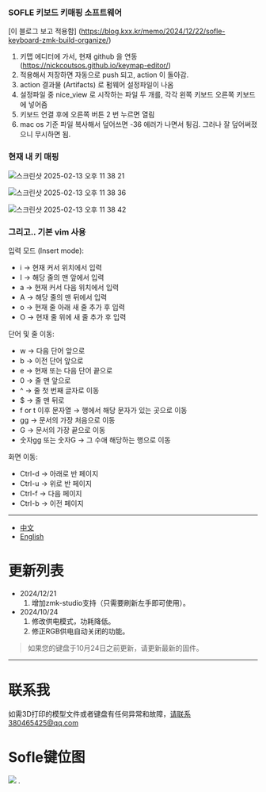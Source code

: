 ### SOFLE 키보드 키매핑 소프트웨어

[이 블로그 보고 적용함] (https://blog.kxx.kr/memo/2024/12/22/sofle-keyboard-zmk-build-organize/)

1. 키맵 에디터에 가서, 현재 github 을 연동 (https://nickcoutsos.github.io/keymap-editor/)
2. 적용해서 저장하면 자동으로 push 되고, action 이 돌아감.
3. action 결과물 (Artifacts) 로 펌웨어 설정파일이 나옴
4. 설정파일 중 nice_view 로 시작하는 파일 두 개를, 각각 왼쪽 키보드 오른쪽 키보드에 넣어줌
5. 키보드 연결 후에 오른쪽 버튼 2 번 누르면 열림
6. mac os 기준 파일 복사해서 덮어쓰면 -36 에러가 나면서 튕김. 그러나 잘 덮어써졌으니 무시하면 됨.

### 현재 내 키 매핑
![스크린샷 2025-02-13 오후 11 38 21](https://github.com/user-attachments/assets/2002a6cf-c18e-4835-b0c9-0ee75f46c4c9)

![스크린샷 2025-02-13 오후 11 38 36](https://github.com/user-attachments/assets/aac5bb8d-3ebd-4800-9f50-3a53cce71999)

![스크린샷 2025-02-13 오후 11 38 42](https://github.com/user-attachments/assets/9ac787b3-71a6-410c-9fd3-050e8cc7078c)

### 그리고.. 기본 vim 사용
입력 모드 (Insert mode):
-	i → 현재 커서 위치에서 입력
-	I → 해당 줄의 맨 앞에서 입력
-	a → 현재 커서 다음 위치에서 입력
-	A → 해당 줄의 맨 뒤에서 입력
-	o → 현재 줄 아래 새 줄 추가 후 입력
-	O → 현재 줄 위에 새 줄 추가 후 입력

단어 및 줄 이동:
- w → 다음 단어 앞으로
- b → 이전 단어 앞으로
- e → 현재 또는 다음 단어 끝으로
- 0 → 줄 맨 앞으로
- ^ → 줄 첫 번째 글자로 이동
- $ → 줄 맨 뒤로
- f or t 이후 문자열 → 행에서 해당 문자가 있는 곳으로 이동
- gg → 문서의 가장 처음으로 이동
- G → 문서의 가장 끝으로 이동
- 숫자gg 또는 숫자G → 그 수애 해당하는 행으로 이동 

화면 이동:
- Ctrl-d → 아래로 반 페이지
- Ctrl-u → 위로 반 페이지
- Ctrl-f → 다음 페이지
- Ctrl-b → 이전 페이지


-----
- [中文](README.md)
- [English](README_EN.md)

# 更新列表

- 2024/12/21
  1. 增加zmk-studio支持（只需要刷新左手即可使用）。
- 2024/10/24
  1. 修改供电模式，功耗降低。
  2. 修正RGB供电自动关闭的功能。

> 如果您的键盘于10月24日之前更新，请更新最新的固件。
> 
---
# 联系我

如需3D打印的模型文件或者键盘有任何异常和故障，请联系380465425@qq.com

# Sofle键位图

<img src="keymap-drawer/sofle.svg" >
.
